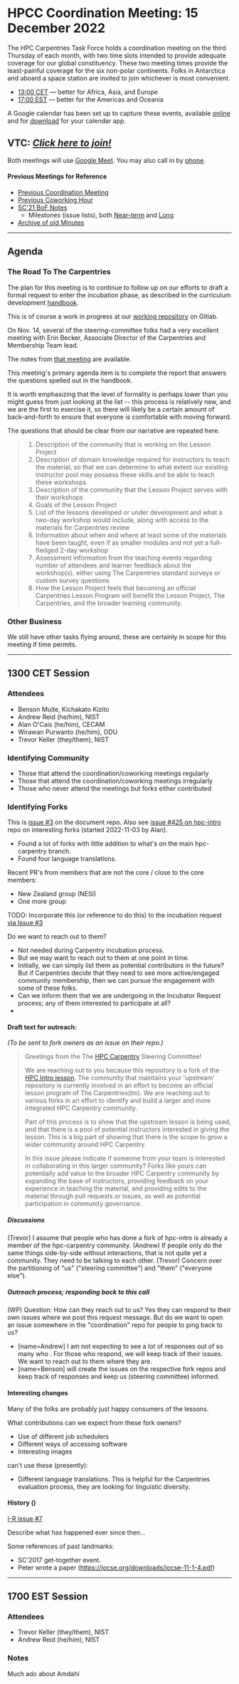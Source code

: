 # HPCC Coordination Meeting: 15 December 2022

The HPC Carpentries Task Force holds a coordination meeting on the third
Thursday of each month, with two time slots intended to provide adequate
coverage for our global constituency. These two meeting times provide the
least-painful coverage for the six non-polar continents. Folks in Antarctica
and aboard a space station are invited to join whichever is most convenient.

- [13:00 CET][earlier] &mdash; better for Africa, Asia, and Europe
- [17:00 EST][evening] &mdash; better for the Americas and Oceania

A Google calendar has been set up to capture these events, available
[online][gcal] and for [download][ical] for your calendar app.

<!-- Info & Callback links -->

[meet]: https://meet.google.com/gez-aeui-jdx
[phone]: https://tel.meet/gez-aeui-jdx?hs=5
[earlier]:
  https://www.timeanddate.com/worldclock/fixedtime.html?iso=20221215T13&p1=187&msg=HPC+Carpentry+Coordinatoin+1
[evening]:
  https://www.timeanddate.com/worldclock/fixedtime.html?iso=20221215T17&p1=250&msg=HPC+Carpentry+Coordination+2
[last-cowork]: https://codimd.carpentries.org/9cmxNNdZSZOHkPTqu3PNLQ
[last-coord]: https://codimd.carpentries.org/Zj2cW5_CSS-dQ8PKDVDYWA
[gcal]:
  https://calendar.google.com/calendar/?cid=bWp0ZWh0ZmEycmVjZGZtNmZjdGUwMWVhdGNAZ3JvdXAuY2FsZW5kYXIuZ29vZ2xlLmNvbQ
[ical]:
  https://calendar.google.com/calendar/ical/mjtehtfa2recdfm6fcte01eatc%40group.calendar.google.com/public/basic.ics

<!-- comms channels -->

[website]: https://github.com/hpc-carpentry/hpc-carpentry.github.io
[twitter]: https://twitter.com/hpccarpentry
[topicbox]: https://carpentries.topicbox.com/groups/discuss-hpc
[slack]: https://swcarpentry.slack.com/archives/CEXAZR52T

<!-- useful activity links-->

[bof-codi]: https://codimd.carpentries.org/9-Y8OaVIT2qpb_P47TR7Lw?view
[minutes]: https://github.com/hpc-carpentry/coordination/tree/main/minutes
[sc21-milestone]: https://github.com/hpc-carpentry/coordination/milestone/1
[sc21-milestone-long]:
  https://github.com/hpc-carpentry/coordination/milestone/2
[intro-lesson]: https://github.com/carpentries-incubator/hpc-intro
[workflow-lesson]: https://github.com/carpentries-incubator/hpc-workflows
[ccon-breakout]: https://codimd.carpentries.org/Epr50mepQ-WWNsLA1M1UlA
[ccon-sprints]: https://codimd.carpentries.org/hXwa7RTnRSirzvzwTDfeJw
[ccon-room1]:
  https://codimd.carpentries.org/hXwa7RTnRSirzvzwTDfeJw#Room-1---locating-Snakemakeworkflow-concepts-in-existing-lesson-content

## VTC: **_[Click here to join!][meet]_**

Both meetings will use [Google Meet][meet]. You may also call in by [phone].

#### Previous Meetings for Reference

- [Previous Coordination Meeting][last-coord]
- [Previous Coworking Hour][last-cowork]
- [SC'21 BoF Notes][bof-codi]
  - Milestones (issue lists), both [Near-term][sc21-milestone] and
    [Long][sc21-milestone-long]
- [Archive of old Minutes][minutes]

---

## Agenda

### The Road To The Carpentries

The plan for this meeting is to continue to follow up on our efforts to draft a
formal request to enter the incubation phase, as described in the curriculum
development [handbook](https://cdh.carpentries.org/).

This is of course a work in progress at our
[working repository](https://gitlab.com/hpc-carpentry/incubation-request) on
Gitlab.

On Nov. 14, several of the steering-committee folks had a very excellent
meeting with Erin Becker, Associate Director of the Carpentries and Membership
Team lead.

The notes from
[that meeting](https://codimd.carpentries.org/h4bbHqmuQcCJ3jDeyUSx6A) are
available.

This meeting's primary agenda item is to complete the report that answers the
questions spelled out in the handbook.

It is worth emphasizing that the level of formality is perhaps lower than you
might guess from just looking at the list -- this process is relatively new,
and we are the first to exercise it, so there will likely be a certain amount
of back-and-forth to ensure that everyone is comfortable with moving forward.

The questions that should be clear from our narrative are repeated here.

> 1. Description of the community that is working on the Lesson Project
> 2. Description of domain knowledge required for instructors to teach the
>    material, so that we can determine to what extent our existing instructor
>    pool may possess these skills and be able to teach these workshops
> 3. Description of the community that the Lesson Project serves with their
>    workshops
> 4. Goals of the Lesson Project
> 5. List of the lessons developed or under development and what a two-day
>    workshop would include, along with access to the materials for Carpentries
>    review
> 6. Information about when and where at least some of the materials have been
>    taught, even if as smaller modules and not yet a full-fledged 2-day
>    workshop
> 7. Assessment information from the teaching events regarding number of
>    attendees and learner feedback about the workshop(s), either using The
>    Carpentries standard surveys or custom survey questions
> 8. How the Lesson Project feels that becoming an official Carpentries Lesson
>    Program will benefit the Lesson Project, The Carpentries, and the broader
>    learning community.

### Other Business

We still have other tasks flying around, these are certainly in scope for this
meeting if time permits.

---

## 1300 CET Session

### Attendees

- Benson Muite, Kichakato Kizito
- Andrew Reid (he/him), NIST
- Alan O'Cais (he/him), CECAM
- Wirawan Purwanto (he/him), ODU
- Trevor Keller (they/them), NIST

### Identifying Community

- Those that attend the coordination/coworking meetings regularly
- Those that attend the coordination/coworking meetings irregularly
- Those who never attend the meetings but forks either contributed

### Identifying Forks

This is
[issue #3](https://gitlab.com/hpc-carpentry/incubation-request/-/issues/3) on
the document repo. Also see
[issue #425 on hpc-intro](https://github.com/carpentries-incubator/hpc-intro/issues/425)
repo on interesting forks (started 2022-11-03 by Alan).

- Found a lot of forks with little addition to what's on the main hpc-carpentry
  branch.
- Found four language translations.

Recent PR's from members that are not the core / close to the core members:

- New Zealand group (NESI)
- One more group

TODO: Incorporate this (or reference to do this) to the incubation request
[via Issue #3](https://gitlab.com/hpc-carpentry/incubation-request/-/issues/3)

Do we want to reach out to them?

- Not needed during Carpentry incubation process.
- But we may want to reach out to them at one point in time.
- Initially, we can simply list them as potential contributors in the future?
  But if Carpentries decide that they need to see more active/engaged community
  membership, then we can pursue the engagement with some of these folks.
- Can we inform them that we are undergoing in the Incubator Request process;
  any of them interested to participate at all?
-

#### Draft text for outreach:

_(To be sent to fork owners as an issue on their repo.)_

> Greetings from the The [HPC Carpentry](https://github.com/hpc-carpentry)
> Steering Committee!
>
> We are reaching out to you because this repository is a fork of the
> [HPC Intro lesson](https://github.com/carpentries-incubator/hpc-intro). The
> community that maintains your 'upstream' repository is currently involved in
> an effort to become an official lesson program of The Carpentries(tm). We are
> reaching out to various forks in an effort to identify and build a larger and
> more integrated HPC Carpentry community.
>
> Part of this process is to show that the upstream lesson is being used, and
> that there is a pool of potential instructors interested in giving the
> lesson. This is a big part of showing that there is the scope to grow a wider
> community around HPC Carpentry.
>
> In this issue please indicate if someone from your team is interested in
> collaborating in this larger community? Forks like yours can potentially add
> value to the broader HPC Carpentry community by expanding the base of
> instructors, providing feedback on your experience in teaching the material,
> and providing edits to the material through pull requests or issues, as well
> as potential participation in community governance.

##### Discussions

(Trevor) I assume that people who has done a fork of hpc-intro is already a
member of the hpc-carpentry community. (Andrew) If people only do the same
things side-by-side without interactions, that is not quite yet a community.
They need to be talking to each other. (Trevor) Concern over the partitioning
of "us" ("steering committee") and "them" ("everyone else").

##### Outreach process; responding back to this call

(WP) Question: How can they reach out to us? Yes they can respond to their own
issues where we post this request message. But do we want to open an issue
somewhere in the "coordination" repo for people to ping back to us?

- [name=Andrew] I am not expecting to see a lot of responses out of so many who
  . For those who respond, we will keep track of their issues. We want to reach
  out to them where they are.
- [name=Benson] will create the issues on the respective fork repos and keep
  track of responses and keep us (steering committee) informed.

#### Interesting changes

Many of the folks are probably just happy consumers of the lessons.

What contributions can we expect from these fork owners?

- Use of different job schedulers
- Different ways of accessing software
- Interesting images

can't use these (presently):

- Different language translations. This is helpful for the Carpentries
  evaluation process, they are looking for linguistic diversity.

#### History ()

[I-R issue #7](https://gitlab.com/hpc-carpentry/incubation-request/-/issues/7)

Describe what has happened ever since then...

Some references of past landmarks:

- SC'2017 get-together event.
- Peter wrote a paper (https://jocse.org/downloads/jocse-11-1-4.pdf)

---

## 1700 EST Session

### Attendees

- Trevor Keller (they/them), NIST
- Andrew Reid (he/him), NIST

### Notes

Much ado about Amdahl
